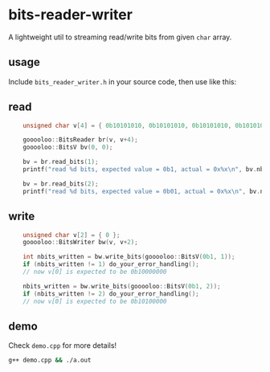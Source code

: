 # bits-reader-writer

A lightweight util to streaming read/write bits from given `char` array.

## usage
Include `bits_reader_writer.h` in your source code, then use like this:

## read
``` C++
    unsigned char v[4] = { 0b10101010, 0b10101010, 0b10101010, 0b10101010 };

    gooooloo::BitsReader br(v, v+4);
    gooooloo::BitsV bv(0, 0);

    bv = br.read_bits(1);
    printf("read %d bits, expected value = 0b1, actual = 0x%x\n", bv.nbits, bv.v); 

    bv = br.read_bits(2);
    printf("read %d bits, expected value = 0b01, actual = 0x%x\n", bv.nbits, bv.v); 
```

## write
``` C++
    unsigned char v[2] = { 0 };
    gooooloo::BitsWriter bw(v, v+2);

    int nbits_written = bw.write_bits(gooooloo::BitsV(0b1, 1));
    if (nbits_written != 1) do_your_error_handling();
    // now v[0] is expected to be 0b10000000

    nbits_written = bw.write_bits(gooooloo::BitsV(0b1, 2));
    if (nbits_written != 2) do_your_error_handling();
    // now v[0] is expected to be 0b10100000
```

## demo
Check `demo.cpp` for more details!
``` bash
g++ demo.cpp && ./a.out
```